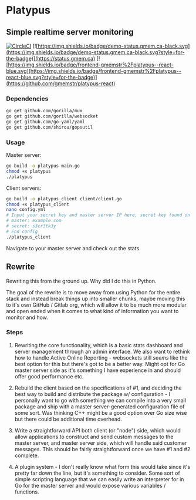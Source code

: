 # Platypus
## Simple realtime server monitoring

[![CircleCI](https://circleci.com/gh/gmemstr/Platypus.svg?style=svg)](https://circleci.com/gh/gmemstr/Platypus)
[![https://img.shields.io/badge/demo-status.gmem.ca-black.svg](https://img.shields.io/badge/demo-status.gmem.ca-black.svg?style=for-the-badge)](https://status.gmem.ca) 
[![https://img.shields.io/badge/frontend-gmemstr%2Fplatypus--react-blue.svg](https://img.shields.io/badge/frontend-gmemstr%2Fplatypus--react-blue.svg?style=for-the-badge)](https://github.com/gmemstr/platypus-react)

### Dependencies

```bash
go get github.com/gorilla/mux
go get github.com/gorilla/websocket
go get github.com/go-yaml/yaml
go get github.com/shirou/gopsutil
```

### Usage

Master server:
```bash
go build -o platypus main.go
chmod +x platypus
./platypus
```

Client servers:
```bash
go build -o platypus_client client/client.go
chmod +x platypus_client
nano config.yml
# Input your secret key and master server IP here, secret key found on master server in .secret
# master: example.com
# secret: s3cr3tk3y
# End config
./platypus_client
```

Navigate to your master server and check out the stats.

## Rewrite 

Rewriting this from the ground up. Why did I do this in Python.

The goal of the rewrite is to move away from using Python for the entire stack 
and instead break things up into smaller chunks, maybe moving this to it's own
GitHub / Gitlab org, which will allow it to be much more modular and open ended
when it comes to what kind of information you want to monitor and how.

### Steps

1. Rewriting the core functionality, which is a basic stats dashboard
and server management through an admin interface. We also want to rethink how to
handle Active Online Reporting - websockets still _seems_ like the best option
for this but there's got to be a better way. Might opt for Go master server
side as it's something I have experience in and should offer good performance etc.

2. Rebuild the client based on the specifications of #1, and deciding the best
way to build and distribute the package w/ configuration - I personally want to
go with something we can compile into a very small package and ship with a
master server-generated configuration file of some sort. Was thinking C++ might
be a good option over Go size wise but there could be additional time overhead.

3. Write a straightforward API both client (or "node") side, which would allow
applications to construct and send custom messages to the master server, and
master server side, which will handle said customer messages. This should be fairly
straightforward once we have #1 and #2 complete.

4. A plugin system - I don't really know what form this would take since it's pretty
far down the line, but it's something to consider. Some sort of simple scripting
language that we can easily write an interpreter for in Go for the master server and
would expose various variables / functions.
